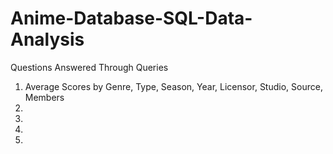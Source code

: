 # Anime-Database-SQL-Data-Analysis
Questions Answered Through Queries  
1. Average Scores by Genre, Type, Season, Year, Licensor, Studio, Source, Members
2.   
3.   
4.   
5.   

